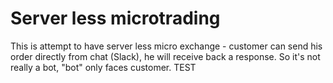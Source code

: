 # Server less microtrading
This is attempt to have server less micro exchange - customer can send
his order directly from chat (Slack), he will receive back a response.
So it's not really a bot, "bot" only faces customer.
TEST
